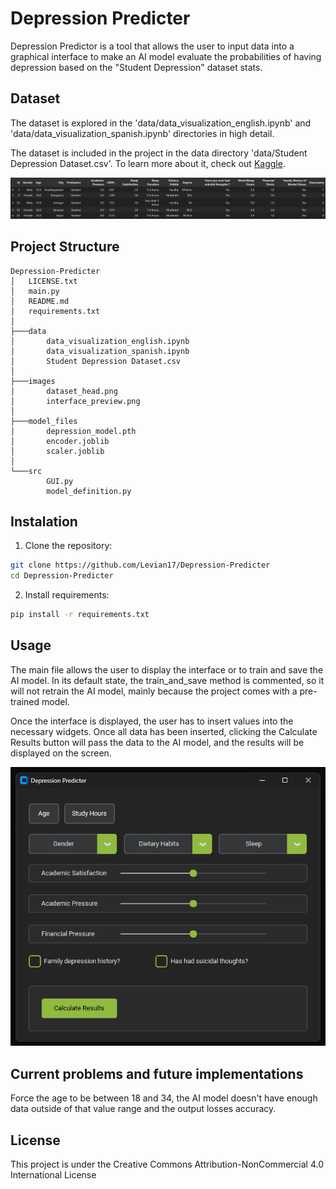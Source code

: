 # Depression Predicter

Depression Predictor is a tool that allows the user to input data into a graphical interface to make an AI model evaluate the probabilities of having depression based on the "Student Depression" dataset stats.

## Dataset

The dataset is explored in the 'data/data_visualization_english.ipynb' and 'data/data_visualization_spanish.ipynb' directories in high detail.

The dataset is included in the project in the data directory 'data/Student Depression Dataset.csv'. To learn more about it, check out [Kaggle](https://www.kaggle.com/datasets/hopesb/student-depression-dataset).

![screenshot](images/dataset_head.png)

## Project Structure
```
Depression-Predicter
│   LICENSE.txt
│   main.py
│   README.md
│   requirements.txt
│
├───data
│       data_visualization_english.ipynb
│       data_visualization_spanish.ipynb
│       Student Depression Dataset.csv
│
├───images
│       dataset_head.png
│       interface_preview.png
│
├───model_files
│       depression_model.pth
│       encoder.joblib
│       scaler.joblib
│
└───src
        GUI.py
        model_definition.py
```
## Instalation

 1. Clone the repository:
```sh
git clone https://github.com/Levian17/Depression-Predicter
cd Depression-Predicter
```

2. Install requirements:
```sh
pip install -r requirements.txt
```

## Usage
The main file allows the user to display the interface or to train and save the AI model. In its default state, the train_and_save method is commented, so it will not retrain the AI model, mainly because the project comes with a pre-trained model.

Once the interface is displayed, the user has to insert values into the necessary widgets. Once all data has been inserted, clicking the Calculate Results button will pass the data to the AI model, and the results will be displayed on the screen.

![screenshot](images/interface_preview.png)

## Current problems and future implementations
Force the age to be between 18 and 34, the AI model doesn't have enough data outside of that value range and the output losses accuracy.

## License
This project is under the Creative Commons Attribution-NonCommercial 4.0 International License
